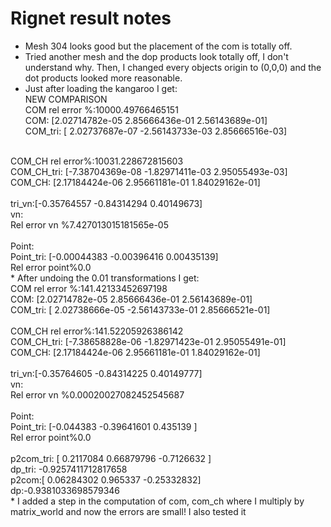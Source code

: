 # Rignet result notes
* Mesh 304 looks good but the placement of the com is totally off.
* Tried another mesh and the dop products look totally off, I don't understand why. Then, I changed every objects origin to (0,0,0) and the dot products looked more reasonable.
* Just after loading the kangaroo I get:<br/>
NEW COMPARISON<br/>
COM rel error %:10000.49766465151<br/>
COM: [2.02714782e-05 2.85666436e-01 2.56143689e-01]<br/>
COM_tri: [ 2.02737687e-07 -2.56143733e-03  2.85666516e-03]<br/>
<br/>
COM_CH rel error%:10031.228672815603<br/>
COM_CH_tri: [-7.38704369e-08 -1.82971411e-03  2.95055493e-03]<br/>
COM_CH: [2.17184424e-06 2.95661181e-01 1.84029162e-01]<br/>
<br/>
tri_vn:[-0.35764557 -0.84314294  0.40149673]<br/>
vn:<Vector (-0.3576, -0.8431, 0.4015)><br/>
Rel error vn %7.427013015181565e-05<br/>
<br/>
Point: <Vector (-0.0004, -0.0040, 0.0044)><br/>
Point_tri: [-0.00044383 -0.00396416  0.00435139]<br/>
Rel error point%0.0<br/>
* After undoing the 0.01 transformations I get: <br/>
COM rel error %:141.42133452697198<br/>
COM: [2.02714782e-05 2.85666436e-01 2.56143689e-01]<br/>
COM_tri: [ 2.02738666e-05 -2.56143733e-01  2.85666521e-01]<br/>
<br/>
COM_CH rel error%:141.52205926386142<br/>
COM_CH_tri: [-7.38658828e-06 -1.82971423e-01  2.95055491e-01]<br/>
COM_CH: [2.17184424e-06 2.95661181e-01 1.84029162e-01]<br/>
<br/>
tri_vn:[-0.35764605 -0.84314225  0.40149777]<br/>
vn:<Vector (-0.3576, -0.8431, 0.4015)><br/>
Rel error vn %0.00020027082452545687<br/>
<br/>
Point: <Vector (-0.0444, -0.3964, 0.4351)><br/>
Point_tri: [-0.044383   -0.39641601  0.435139  ]<br/>
Rel error point%0.0<br/>
<br/>
p2com_tri: [ 0.2117084   0.66879796 -0.7126632 ]<br/>
dp_tri: -0.9257411712817658<br/>
p2com:[ 0.06284302  0.965337   -0.25332832]<br/>
dp:-0.9381033698579346<br/>
* I added a step in the computation of com, com_ch where I multiply by matrix_world and now the errors are small! I also tested it